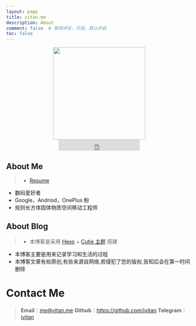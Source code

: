 ```yaml
---
layout: page
title: vitan.me
description: About
comment: false  # 禁用评论，可选，默认开启
toc: false
---
```

<div align=center><img  src="/images/vitan.svg" width="250px" height="250px"/></div>
<center>
<iframe src="https://ghbtns.com/github-btn.html?user=ivitan&type=follow&count=true&size=large" frameborder="0" scrolling="0" width="220px" height="30px"></iframe>
</center>

## **About Me**
>- [Resume](https://resume.vitan.me)
- 数码爱好者
- Google，Andriod，OnePlus 粉
- 规则长方体固体物质空间移动工程师

## **About Blog**
>- 本博客是采用 [Hexo](https://hexo.io) + [Cutie 主题](https://qutang.github.io/cutie/) 搭建
- 本博客主要是用来记录学习和生活的过程
- 本博客文章有些原创,有些来源自网络,若侵犯了您的版权,告知后会在第一时间删除

# **Contact Me**
> **Email**：<a href="mailto:me@vitan.me">me@vitan.me</a>
  **Github**：https://github.com/ivitan
  **Telegram**：[ivitan](http://t.me/ivitan)
